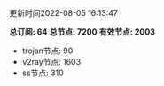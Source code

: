 更新时间2022-08-05 16:13:47

**总订阅: 64**
**总节点: 7200**
**有效节点: 2003**
- trojan节点: 90
- v2ray节点: 1603
- ss节点: 310
